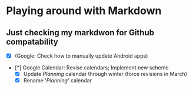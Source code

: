 #  Playing around with Markdown
## Just checking my markdwon for Github compatability

- [x] \(Google: Check how to manually update Android apps\)

- [*] Google Calendar: Revise calendars; Implement new scheme
  - [x] Update _Planning_ calendar through winter (force revisions in March)
  - [x] Rename '_Planning_' calendar
